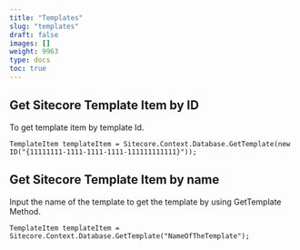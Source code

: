 ```yaml
---
title: "Templates"
slug: "templates"
draft: false
images: []
weight: 9963
type: docs
toc: true
---
```


## Get Sitecore Template Item by ID
To get template item by template Id.

    TemplateItem templateItem = Sitecore.Context.Database.GetTemplate(new ID("{11111111-1111-1111-1111-111111111111}"));

## Get Sitecore Template Item by name
Input the name of the template to get the template by using GetTemplate Method.

    TemplateItem templateItem = Sitecore.Context.Database.GetTemplate("NameOfTheTemplate");

